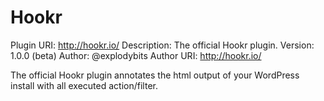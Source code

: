# Hookr
Plugin URI: http://hookr.io/
Description: The official Hookr plugin.
Version: 1.0.0 (beta)
Author: @explodybits
Author URI: http://hookr.io/

The official Hookr plugin annotates the html output of your WordPress install
with all executed action/filter.
